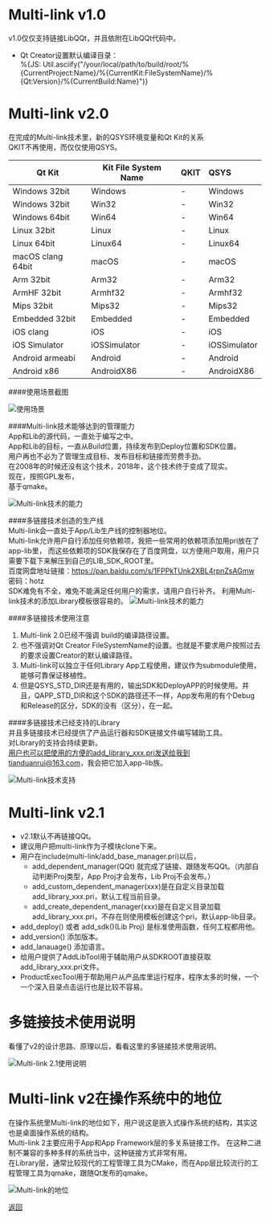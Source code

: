 # Multi-link v1.0  
v1.0仅仅支持链接LibQQt，并且依附在LibQQt代码中。  

- Qt Creator设置默认编译目录：  
%{JS: Util.asciify("/your/local/path/to/build/root/%{CurrentProject:Name}/%{CurrentKit:FileSystemName}/%{Qt:Version}/%{CurrentBuild:Name}")}

# Multi-link v2.0    

在完成的Multi-link技术里，新的QSYS环境变量和Qt Kit的关系  
QKIT不再使用，而仅仅使用QSYS。  

| Qt Kit | Kit File System Name | QKIT | QSYS |   
| ---- | ---- | :---- | :---- |  
| Windows 32bit | Windows | - | Windows |  
| Windows 32bit | Win32 | - | Win32 |  
| Windows 64bit | Win64 | - | Win64 |  
| Linux 32bit | Linux | - | Linux |  
| Linux 64bit | Linux64 | - | Linux64 |  
| macOS clang 64bit | macOS | - | macOS |  
| Arm 32bit | Arm32 | - | Arm32 |  
| ArmHF 32bit | Armhf32 | - | Armhf32 |
| Mips 32bit | Mips32 | - | Mips32 |
| Embedded 32bit | Embedded | - | Embedded |  
| iOS clang | iOS | - | iOS |  
| iOS Simulator |﻿iOSSimulator | - | iOSSimulator |  
| Android armeabi |﻿Android | - |﻿Android |  
| Android x86 |﻿AndroidX86 | - |﻿AndroidX86 |  

####使用场景截图  

![使用场景](screenshot/11.png "这是Multi-link技术的使用方式截图")  

####Multi-link技术能够达到的管理能力   
App和Lib的源代码，一直处于编写之中。  
App和Lib的目标，一直从Build位置，持续发布到Deploy位置和SDK位置。  
用户再也不必为了管理生成目标、发布目标和链接而劳费手劲。  
在2008年的时候还没有这个技术，2018年，这个技术终于变成了现实。  
现在，按照GPL发布，  
基于qmake。  

![Multi-link技术的能力](screenshot/12.png "这是Multi-link技术的能力")  

####多链接技术创造的生产线  
Multi-link会一直处于App/Lib生产线的控制器地位。   
Multi-link允许用户自行添加任何依赖项，我把一些常用的依赖项添加用pri放在了app-lib里，
而这些依赖项的SDK我保存在了百度网盘，以方便用户取用，用户只需要下载下来解压到自己的LIB_SDK_ROOT里。  
百度网盘地址链接：https://pan.baidu.com/s/1FPPkTUnk2XBL4rpnZsAGmw 密码：hotz    
SDK难免有不全，难免不能满足任何用户的需求，请用户自行补齐。 
利用Multi-link技术的添加Library模板很容易的。 
![Multi-link技术的能力](screenshot/13.png "这是Multi-link技术的能力")  


####多链接技术使用注意  
1. Multi-link 2.0已经不强调 build的编译路径设置。
2. 也不强调对Qt Creator FileSystemName的设置。也就是不要求用户按照过去的要求设置Creator的默认编译路径。
3. Multi-link可以独立于任何Library App工程使用，建议作为submodule使用，能够可靠保证移植性。
4. 但是QSYS_STD_DIR还是有用的，输出SDK和DeployAPP的时候使用。并且，QAPP_STD_DIR和这个SDK的路径还不一样，App发布用的有个Debug和Release的区分，SDK的没有（区分），在一起。

####多链接技术已经支持的Library  
并且多链接技术已经提供了产品运行器和SDK链接文件编写辅助工具。  
对Library的支持会持续更新。  
用户也可以把使用的方便的add_library_xxx.pri发送给我到tianduanrui@163.com，我会把它加入app-lib族。  

![Multi-link技术支持](screenshot/14.png "这是Multi-link技术支持")  


# Multi-link v2.1    

- v2.1默认不再链接QQt。  
- 建议用户把multi-link作为子模块clone下来。  
- 用户在include(multi-link/add_base_manager.pri)以后，  
    - add_dependent_manager(QQt) 就完成了链接、跟随发布QQt。（内部自动判断Proj类型，App Proj才会发布，Lib Proj不会发布。）    
    - add_custom_dependent_manager(xxx)是在自定义目录加载add_library_xxx.pri，默认工程当前目录。  
    - add_create_dependent_manager(xxx)是在自定义目录加载add_library_xxx.pri，不存在则使用模板创建这个pri，默认app-lib目录。  
- add_deploy() 或者 add_sdk()(Lib Proj) 是标准使用函数，任何工程都用他。
- add_version() 添加版本。  
- add_lanauage() 添加语言。  
- 给用户提供了AddLibTool用于辅助用户从SDKROOT直接获取add_library_xxx.pri文件。  
- ProductExecTool用于帮助用户从产品库里运行程序，程序太多的时候，一个一个深入目录点击运行也是比较不容易。    

# 多链接技术使用说明   

看懂了v2的设计思路、原理以后，看看这里的多链接技术使用说明。  

![Multi-link 2.1使用说明](screenshot/17.png)  

# Multi-link v2在操作系统中的地位  

在操作系统里Multi-link的地位如下，用户说这是嵌入式操作系统的结构，其实这也是桌面操作系统的结构。  
Multi-link 2主要应用于App和App Framework层的多关系链接工作。
在这种二进制不兼容的多种多样的系统当中，这种链接方式非常有用。     
在Library层，通常比较现代的工程管理工具为CMake，而在App层比较流行的工程管理工具为qmake，跟随Qt发布的qmake。  

![Multi-link的地位](screenshot/15.jpg "Multi-link 2的地位")    

[返回](.)  
